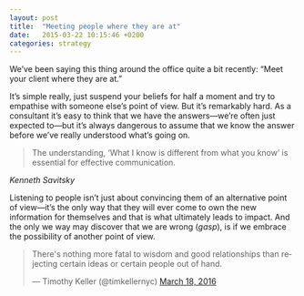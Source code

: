 ```yaml
---
layout: post
title:  "Meeting people where they are at"
date:   2015-03-22 10:15:46 +0200
categories: strategy
---
```

We’ve been saying this thing around the office quite a bit recently: “Meet your client where they are at.”

It’s simple really, just suspend your beliefs for half a moment and try to empathise with someone else’s point of view. But it’s remarkably hard. As a consultant it’s easy to think that we have the answers—we’re often just expected to—but it’s always dangerous to assume that we know the answer before we’ve really understood what’s going on.

> The understanding, ‘What I know is different from what you know’ is essential for effective communication.

<cite>Kenneth Savitsky</cite>

Listening to people isn’t just about convincing them of an alternative point of view—it’s the only way that they will ever come to own the new information for themselves and that is what ultimately leads to impact. And the only we way may discover that we are wrong (*gasp*), is if we embrace the possibility of another point of view.

<blockquote class="twitter-tweet" data-lang="en"><p lang="en" dir="ltr">There&#39;s nothing more fatal to wisdom and good relationships than rejecting certain ideas or certain people out of hand.</p>&mdash; Timothy Keller (@timkellernyc) <a href="https://twitter.com/timkellernyc/status/710940099647770625">March 18, 2016</a></blockquote> <script async src="//platform.twitter.com/widgets.js" charset="utf-8"></script>
